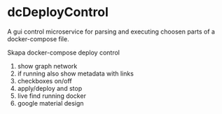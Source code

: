 # dcDeployControl
 A gui control microservice for parsing and executing choosen parts of a docker-compose file.



Skapa docker-compose deploy control

1. show graph network
2. if running also show metadata with links
3. checkboxes on/off
4. apply/deploy and stop
5. live find running docker
6. google material design